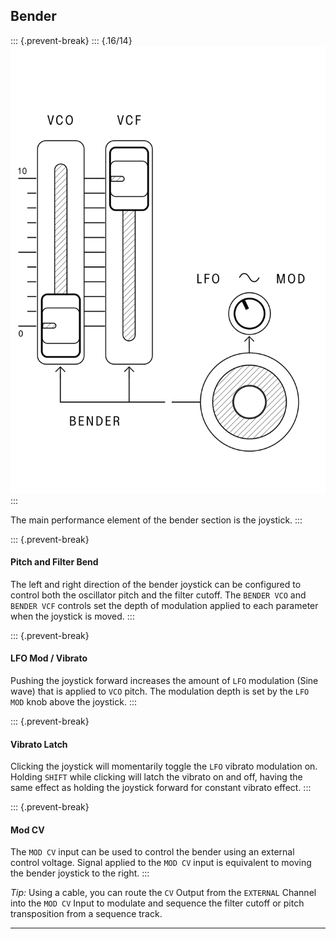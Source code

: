 ## Bender

<article>

::: {.prevent-break}
::: {.16/14}
![FIGURE 1.13](assets/sb01-bender-bw.svg)
:::

The main performance element of the bender section is the joystick.
:::

::: {.prevent-break}
#### Pitch and Filter Bend

The left and right direction of the bender joystick can be configured to control both the oscillator pitch and the filter cutoff. The `BENDER VCO` and `BENDER VCF` controls set the depth of modulation applied to each parameter when the joystick is moved.
:::

::: {.prevent-break}
#### LFO Mod / Vibrato

Pushing the joystick forward increases the amount of `LFO` modulation (Sine wave) that is applied to `VCO` pitch. The modulation depth is set by the `LFO MOD` knob above the joystick.
:::

::: {.prevent-break}
#### Vibrato Latch

Clicking the joystick will momentarily toggle the `LFO`  vibrato modulation on. Holding `SHIFT` while clicking will latch the vibrato on and off, having the same effect as holding the joystick forward for constant vibrato effect.
:::

::: {.prevent-break}
#### Mod CV

The `MOD CV` input can be used to control the bender using an external control voltage. Signal applied to the `MOD CV` input is equivalent to moving the bender joystick to the right.
:::

*Tip:* Using a cable, you can route the `CV` Output from the `EXTERNAL` Channel into the `MOD CV` Input to modulate and sequence the filter cutoff or pitch transposition from a sequence track.


</article>

---
